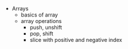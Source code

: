 - Arrays
    - basics of array
    - array operations
        - push, unshift
        - pop, shift
        - slice with positive and negative index